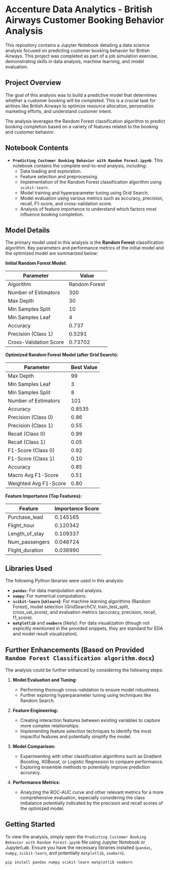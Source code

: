 # Accenture Data Analytics - British Airways Customer Booking Behavior Analysis

This repository contains a Jupyter Notebook detailing a data science analysis focused on predicting customer booking behavior for British Airways. This project was completed as part of a job simulation exercise, demonstrating skills in data analysis, machine learning, and model evaluation.

## Project Overview

The goal of this analysis was to build a predictive model that determines whether a customer booking will be completed. This is a crucial task for airlines like British Airways to optimize resource allocation, personalize marketing efforts, and understand customer intent.

The analysis leverages the Random Forest classification algorithm to predict booking completion based on a variety of features related to the booking and customer behavior.

## Notebook Contents

* **`Predicting Customer Booking Behavior with Random Forest.ipynb`**: This notebook contains the complete end-to-end analysis, including:
    * Data loading and exploration.
    * Feature selection and preprocessing.
    * Implementation of the Random Forest classification algorithm using `scikit-learn`.
    * Model training and hyperparameter tuning using Grid Search.
    * Model evaluation using various metrics such as accuracy, precision, recall, F1-score, and cross-validation score.
    * Analysis of feature importance to understand which factors most influence booking completion.

## Model Details

The primary model used in this analysis is the **Random Forest** classification algorithm. Key parameters and performance metrics of the initial model and the optimized model are summarized below:

**Initial Random Forest Model:**

| Parameter            | Value |
| -------------------- | ----- |
| Algorithm            | Random Forest |
| Number of Estimators | 300   |
| Max Depth            | 30    |
| Min Samples Split    | 10    |
| Min Samples Leaf     | 4     |
| Accuracy             | 0.737 |
| Precision (Class 1)  | 0.5291 |
| Cross-Validation Score | 0.73702 |

**Optimized Random Forest Model (after Grid Search):**

| Parameter            | Best Value |
| -------------------- | ---------- |
| Max Depth            | 99         |
| Min Samples Leaf     | 3          |
| Min Samples Split    | 8          |
| Number of Estimators | 101        |
| Accuracy             | 0.8535     |
| Precision (Class 0)  | 0.86       |
| Precision (Class 1)  | 0.55       |
| Recall (Class 0)     | 0.99       |
| Recall (Class 1)     | 0.05       |
| F1-Score (Class 0)   | 0.92       |
| F1-Score (Class 1)   | 0.10       |
| Accuracy             | 0.85       |
| Macro Avg F1-Score   | 0.51       |
| Weighted Avg F1-Score| 0.80       |

**Feature Importance (Top Features):**

| Feature               | Importance Score |
| --------------------- | ---------------- |
| Purchase\_lead        | 0.145165         |
| Flight\_hour          | 0.120342         |
| Length\_of\_stay      | 0.109337         |
| Num\_passengers       | 0.046724         |
| Flight\_duration      | 0.036990         |

## Libraries Used

The following Python libraries were used in this analysis:

* **`pandas`**: For data manipulation and analysis.
* **`numpy`**: For numerical computations.
* **`scikit-learn` (`sklearn`)**: For machine learning algorithms (Random Forest), model selection (GridSearchCV, train\_test\_split, cross\_val\_score), and evaluation metrics (accuracy, precision, recall, f1\_score).
* **`matplotlib`** and **`seaborn`** (likely): For data visualization (though not explicitly mentioned in the provided snippets, they are standard for EDA and model result visualization).

## Further Enhancements (Based on Provided `Random Forest Classification algorithm.docx`)

The analysis could be further enhanced by considering the following steps:

1.  **Model Evaluation and Tuning:**
    * Performing thorough cross-validation to ensure model robustness.
    * Further exploring hyperparameter tuning using techniques like Random Search.

2.  **Feature Engineering:**
    * Creating interaction features between existing variables to capture more complex relationships.
    * Implementing feature selection techniques to identify the most impactful features and potentially simplify the model.

3.  **Model Comparison:**
    * Experimenting with other classification algorithms such as Gradient Boosting, XGBoost, or Logistic Regression to compare performance.
    * Exploring ensemble methods to potentially improve prediction accuracy.

4.  **Performance Metrics:**
    * Analyzing the ROC-AUC curve and other relevant metrics for a more comprehensive evaluation, especially considering the class imbalance potentially indicated by the precision and recall scores of the optimized model.

## Getting Started

To view the analysis, simply open the `Predicting Customer Booking Behavior with Random Forest.ipynb` file using Jupyter Notebook or JupyterLab. Ensure you have the necessary libraries installed (`pandas`, `numpy`, `scikit-learn`, and potentially `matplotlib`, `seaborn`).

```bash
pip install pandas numpy scikit-learn matplotlib seaborn
